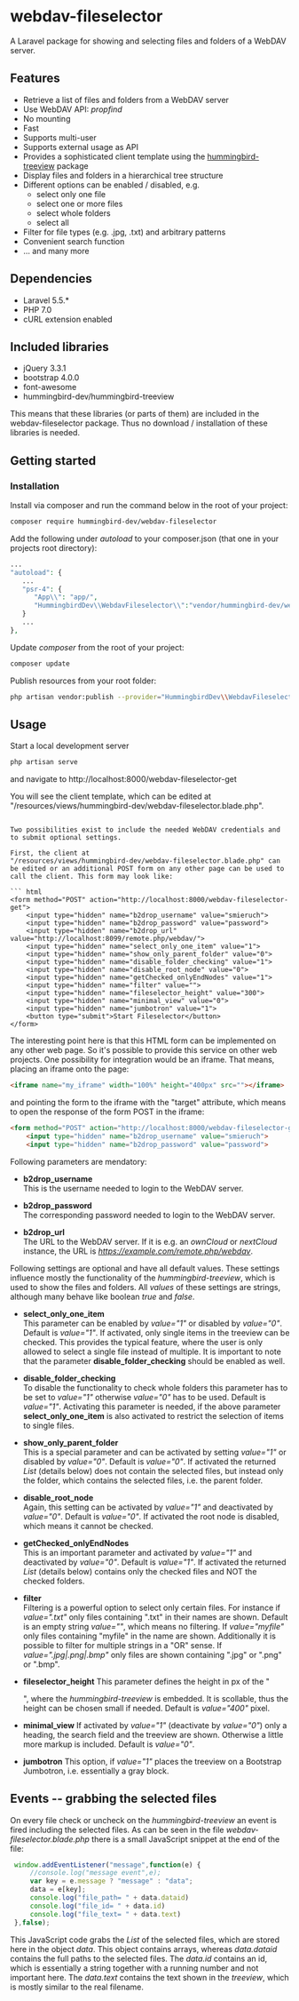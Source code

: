 # webdav-fileselector

A Laravel package for showing and selecting files and folders of a WebDAV server.

## Features

- Retrieve a list of files and folders from a WebDAV server
- Use WebDAV API: *propfind*
- No mounting
- Fast
- Supports multi-user
- Supports external usage as API
- Provides a sophisticated client template using the [hummingbird-treeview](https://github.com/hummingbird-dev/hummingbird-treeview) package
- Display files and folders in a hierarchical tree structure
- Different options can be enabled / disabled, e.g. 
  - select only one file
  - select one or more files
  - select whole folders
  - select all
- Filter for file types (e.g. .jpg, .txt) and arbitrary patterns
- Convenient search function
- ... and many more


## Dependencies

- Laravel 5.5.*
- PHP 7.0
- cURL extension enabled

## Included libraries

- jQuery 3.3.1
- bootstrap 4.0.0
- font-awesome
- hummingbird-dev/hummingbird-treeview

This means that these libraries (or parts of them) are included in the
webdav-fileselector package. Thus no download / installation of these libraries is needed.

## Getting started
### Installation

Install via composer and run the command below in the root of your project:

```bash
composer require hummingbird-dev/webdav-fileselector

```

Add the following under *autoload* to your composer.json (that one in your projects root directory):

``` php
...
"autoload": {
   ...
   "psr-4": {
      "App\\": "app/",
      "HummingbirdDev\\WebdavFileselector\\":"vendor/hummingbird-dev/webdav-fileselector/src/"
   }
   ...
},

```

Update *composer* from the root of your project:

```bash
composer update

```

Publish resources from your root folder:

```bash
php artisan vendor:publish --provider="HummingbirdDev\\WebdavFileselector\\WebdavFileselectorServiceProvider"

```


## Usage

Start a local development server

``` php
php artisan serve

```

and navigate to http://localhost:8000/webdav-fileselector-get

You will see the client template, which can be edited at "/resources/views/hummingbird-dev/webdav-fileselector.blade.php".

```

Two possibilities exist to include the needed WebDAV credentials and
to submit optional settings.

First, the client at
"/resources/views/hummingbird-dev/webdav-fileselector.blade.php" can
be edited or an additional POST form on any other page can be used to call the client. This form may look like:

``` html
<form method="POST" action="http://localhost:8000/webdav-fileselector-get">
	<input type="hidden" name="b2drop_username" value="smieruch">
	<input type="hidden" name="b2drop_password" value="password">
	<input type="hidden" name="b2drop_url" value="http://localhost:8099/remote.php/webdav/">
	<input type="hidden" name="select_only_one_item" value="1">
	<input type="hidden" name="show_only_parent_folder" value="0">
	<input type="hidden" name="disable_folder_checking" value="1">
	<input type="hidden" name="disable_root_node" value="0">
	<input type="hidden" name="getChecked_onlyEndNodes" value="1">
	<input type="hidden" name="filter" value="">
	<input type="hidden" name="fileselector_height" value="300">
	<input type="hidden" name="minimal_view" value="0">
	<input type="hidden" name="jumbotron" value="1">
	<button type="submit">Start Fileselector</button>
</form>

```

The interesting point here is that this HTML form can be implemented on any other web page. So it's possible
to provide this service on other web projects. One possibility for integration would be an iframe. That means, placing
an iframe onto the page:

``` html
<iframe name="my_iframe" width="100%" height="400px" src=""></iframe>

```
and pointing the form to the iframe with the "target" attribute, which means to open the response of the form POST in the iframe:

``` html
<form method="POST" action="http://localhost:8000/webdav-fileselector-get" target="my_iframe">
	<input type="hidden" name="b2drop_username" value="smieruch">
	<input type="hidden" name="b2drop_password" value="password">

```


Following parameters are mendatory:

- **b2drop_username**<br>
  This is the username needed to login to the WebDAV server.

- **b2drop_password**<br>
  The corresponding password needed to login to the WebDAV server.

- **b2drop_url**<br> 
  The URL to the WebDAV server. If it is e.g. an
  *ownCloud* or *nextCloud* instance, the URL is *https://example.com/remote.php/webdav*.
  

Following settings are optional and have all default values. These settings influence mostly the
functionality of the *hummingbird-treeview*, which is used to show the files and folders.
All *values* of these settings are strings, although many behave like boolean *true* and *false*.

- **select_only_one_item**<br>
  This parameter can be enabled by *value="1"* or disabled by *value="0"*. Default is *value="1"*. If activated,
  only single items in the treeview can be checked. This provides the typical feature, where
  the user is only allowed to select a single file instead of multiple. It is important to note
  that the parameter **disable_folder_checking** should be enabled as well.
  
- **disable_folder_checking**<br>
  To disable the functionality to check whole folders this parameter has to be 
  set to *value="1"* otherwise *value="0"* has to be used. Default is *value="1"*. Activating this parameter is needed,
  if the above parameter **select_only_one_item** is also activated to restrict the 
  selection of items to single files.
  
- **show_only_parent_folder**<br>
  This is a special parameter and can be activated by setting *value="1"* or disabled by *value="0"*. Default is *value="0"*.
  If activated the returned *List* (details below) does not contain the selected files, but instead only
  the folder, which contains the selected files, i.e. the parent folder.

- **disable_root_node**<br>
  Again, this setting can be activated by *value="1"* and deactivated by *value="0"*. Default is *value="0"*. If activated
  the root node is disabled, which means it cannot be checked. 
  
- **getChecked_onlyEndNodes**<br>
  This is an important parameter and activated by *value="1"* and deactivated by *value="0"*. Default is *value="1"*. If
  activated the returned *List* (details below) contains only the checked files and NOT the checked folders.
  
- **filter**<br>
  Filtering is a powerful option to select only certain files. For instance if *value=".txt"* only files containing ".txt"
  in their names are shown. Default is an empty string *value=""*, which means no filtering. If *value="myfile"* only 
  files containing "myfile" in the name are shown. Additionally it is possible to filter
  for multiple strings in a "OR" sense. If *value=".jpg|.png|.bmp"* only files are shown containing ".jpg" or ".png" or ".bmp".
  
- **fileselector_height**
  This parameter defines the height in px of the "<div>", where the *hummingbird-treeview* is embedded. It is scollable, thus the height
  can be chosen small if needed. Default is *value="400"* pixel.
  
- **minimal_view** 
  If activated by *value="1"* (deactivate by *value="0"*) only a heading, the search field and the treeview are shown. 
  Otherwise a little more markup is included. Default is *value="0"*.

- **jumbotron**
  This option, if *value="1"* places the treeview on a Bootstrap Jumbotron, i.e. essentially a gray block.
  
  
## Events -- grabbing the selected files

On every file check or uncheck on the *hummingbird-treeview* an event is fired including the selected files.
As can be seen in the file *webdav-fileselector.blade.php* there is a small JavaScript snippet at the end of the file:

``` javascript
 window.addEventListener("message",function(e) {
     //console.log("message event",e);
     var key = e.message ? "message" : "data";
     data = e[key];
     console.log("file_path= " + data.dataid)
     console.log("file_id= " + data.id)
     console.log("file_text= " + data.text)
 },false);

```

This JavaScript code grabs the *List* of the selected files, which are
stored here in the object *data*. This object contains arrays, whereas
*data.dataid* contains the full paths to the selected files. The
*data.id* contains an id, which is essentially a string together with
a running number and not important here. The *data.text* contains the
text shown in the *treeview*, which is mostly similar to the real filename.
